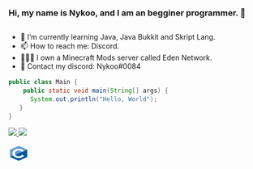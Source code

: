 ### Hi, my name is Nykoo, and I am an begginer programmer. 👋
  
##

- 🌱 I’m currently learning Java, Java Bukkit and Skript Lang.
- 📫 How to reach me: Discord.
- 👨🏽‍💼 I own a Minecraft Mods server called Eden Network.
- 🥡 Contact my discord: Nykoo#0084

```java
public class Main {
    public static void main(String[] args) {
      System.out.println("Hello, World");
   }
}
```
<div>
  <a href="https://ayo.so/nykoo">
  <img height="180em" src="https://github-readme-stats.vercel.app/api?username=nykoolicar&show_icons=true&theme=dark&include_all_commits=true&count_private=true"/>
  <img height="180em" src="https://github-readme-stats.vercel.app/api/top-langs/?username=nykoolicar&layout=compact&langs_count=7&theme=dark"/>
</div>

  <div style="display: inline_block"><br>
  <img align="center" alt="Nykoo-C" height="30" width="40" src="https://raw.githubusercontent.com/devicons/devicon/master/icons/c/c-original.svg">
</div>
  
##
